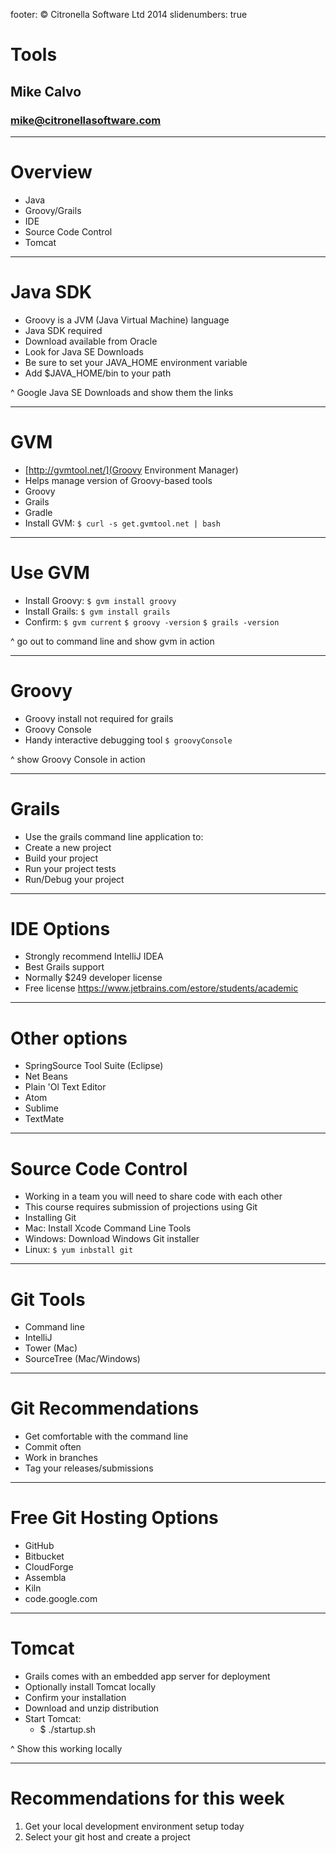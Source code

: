 footer: © Citronella Software Ltd 2014
slidenumbers: true

# Tools
## Mike Calvo
### mike@citronellasoftware.com

---

# Overview
- Java
- Groovy/Grails
- IDE
- Source Code Control
- Tomcat

---

# Java SDK
- Groovy is a JVM (Java Virtual Machine) language
- Java SDK required
- Download available from Oracle
- Look for Java SE Downloads
- Be sure to set your JAVA_HOME environment variable
- Add $JAVA_HOME/bin to your path

^ Google Java SE Downloads and show them the links

---

# GVM
- [http://gvmtool.net/](Groovy Environment Manager)
- Helps manage version of Groovy-based tools
- Groovy
- Grails
- Gradle
- Install GVM:
  `$ curl -s get.gvmtool.net | bash`

---

# Use GVM
- Install Groovy:
  `$ gvm install groovy`
- Install Grails:
`$ gvm install grails`
- Confirm:
  `$ gvm current`
  `$ groovy -version`
  `$ grails -version`

^ go out to command line and show gvm in action

---

# Groovy
- Groovy install not required for grails
- Groovy Console
- Handy interactive debugging tool
`$ groovyConsole`

^ show Groovy Console in action

---

# Grails
- Use the grails command line application to:
- Create a new project
- Build your project
- Run your project tests
- Run/Debug your project

---

# IDE Options
- Strongly recommend IntelliJ IDEA
- Best Grails support
- Normally $249 developer license
- Free license
https://www.jetbrains.com/estore/students/academic

---

# Other options
- SpringSource Tool Suite (Eclipse)
- Net Beans
- Plain 'Ol Text Editor
- Atom
- Sublime
- TextMate

---

# Source Code Control
- Working in a team you will need to share code with each other
- This course requires submission of projections using Git
- Installing Git
- Mac: Install Xcode Command Line Tools
- Windows: Download Windows Git installer
- Linux: `$ yum inbstall git`

---

# Git Tools
- Command line
- IntelliJ
- Tower (Mac)
- SourceTree (Mac/Windows)

---

# Git Recommendations
- Get comfortable with the command line
- Commit often
- Work in branches
- Tag your releases/submissions

---

# Free Git Hosting Options
- GitHub
- Bitbucket
- CloudForge
- Assembla
- Kiln
- code.google.com

---

# Tomcat
- Grails comes with an embedded app server for deployment
- Optionally install Tomcat locally
- Confirm your installation
- Download and unzip distribution
- Start Tomcat:
  - $ ./startup.sh

^ Show this working locally

---

# Recommendations for this week
1. Get your local development environment setup today
2. Select your git host and create a project

